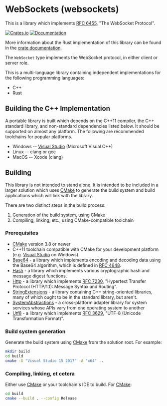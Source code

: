 # WebSockets (websockets)

This is a library which implements [RFC
6455](https://tools.ietf.org/html/rfc6455), "The WebSocket Protocol".

[![Crates.io](https://img.shields.io/crates/v/websockets.svg)](https://crates.io/crates/websockets)
[![Documentation](https://docs.rs/websockets/badge.svg)][dox]

More information about the Rust implementation of this library can be found in
the [crate documentation][dox].

[dox]: https://docs.rs/websockets

The `WebSocket` type implements the WebSocket protocol, in either client or
server role.

This is a multi-language library containing independent implementations
for the following programming languages:

* C++
* Rust

## Building the C++ Implementation

A portable library is built which depends on the C++11 compiler, the C++
standard library, and non-standard dependencies listed below.  It should be
supported on almost any platform.  The following are recommended toolchains for
popular platforms.

* Windows -- [Visual Studio](https://www.visualstudio.com/) (Microsoft Visual
  C++)
* Linux -- clang or gcc
* MacOS -- Xcode (clang)

## Building

This library is not intended to stand alone.  It is intended to be included in
a larger solution which uses [CMake](https://cmake.org/) to generate the build
system and build applications which will link with the library.

There are two distinct steps in the build process:

1. Generation of the build system, using CMake
2. Compiling, linking, etc., using CMake-compatible toolchain

### Prerequisites

* [CMake](https://cmake.org/) version 3.8 or newer
* C++11 toolchain compatible with CMake for your development platform (e.g.
  [Visual Studio](https://www.visualstudio.com/) on Windows)
* [Base64](https://github.com/rhymu8354/Base64.git) - a library which
  implements encoding and decoding data using the Base64 algorithm, which
  is defined in [RFC 4648](https://tools.ietf.org/html/rfc4648).
* [Hash](https://github.com/rhymu8354/Hash.git) - a library which implements
  various cryptographic hash and message digest functions.
* [Http](https://github.com/rhymu8354/Http.git) - a library which implements
  [RFC 7230](https://tools.ietf.org/html/rfc7230), "Hypertext Transfer Protocol
  (HTTP/1.1): Message Syntax and Routing".
* [StringExtensions](https://github.com/rhymu8354/StringExtensions.git) - a
  library containing C++ string-oriented libraries, many of which ought to be
  in the standard library, but aren't.
* [SystemAbstractions](https://github.com/rhymu8354/SystemAbstractions.git) - a
  cross-platform adapter library for system services whose APIs vary from one
  operating system to another
* [Utf8](https://github.com/rhymu8354/Utf8.git) - a library which implements
  [RFC 3629](https://tools.ietf.org/html/rfc3629), "UTF-8 (Unicode
  Transformation Format)".

### Build system generation

Generate the build system using [CMake](https://cmake.org/) from the solution root.  For example:

```bash
mkdir build
cd build
cmake -G "Visual Studio 15 2017" -A "x64" ..
```

### Compiling, linking, et cetera

Either use [CMake](https://cmake.org/) or your toolchain's IDE to build.
For [CMake](https://cmake.org/):

```bash
cd build
cmake --build . --config Release
```
